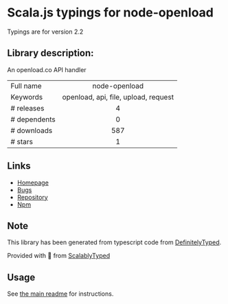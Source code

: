 
# Scala.js typings for node-openload

Typings are for version 2.2

## Library description:
An openload.co API handler

|                    |                 |
| ------------------ | :-------------: |
| Full name          | node-openload |
| Keywords           | openload, api, file, upload, request |
| # releases         | 4 |
| # dependents       | 0 |
| # downloads        | 587 |
| # stars            | 1 |

## Links
- [Homepage](https://github.com/saschazar21/node-openload#readme)
- [Bugs](https://github.com/saschazar21/node-openload/issues)
- [Repository](https://github.com/saschazar21/node-openload)
- [Npm](https://www.npmjs.com/package/node-openload)
    


## Note
This library has been generated from typescript code from [DefinitelyTyped](https://definitelytyped.org).

Provided with :purple_heart: from [ScalablyTyped](https://github.com/oyvindberg/ScalablyTyped)

## Usage
See [the main readme](../../readme.md) for instructions.


